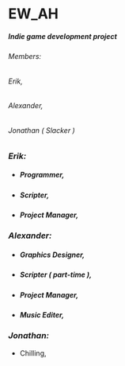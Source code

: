 # EW_AH
##### Indie game development project

###### *Members:* 

###### Erik, 

###### Alexander, 

###### Jonathan ( Slacker ) 

### *Erik:*

* ##### Programmer,

* ##### Scripter,

* ##### Project Manager,

### *Alexander:* 

* ##### Graphics Designer,

* ##### Scripter ( part-time ),

* ##### Project Manager,

* ##### Music Editer, 

### *Jonathan:* 

* Chilling,







